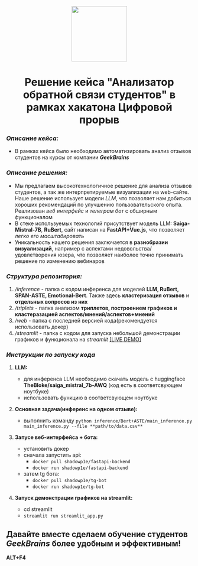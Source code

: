 <div align=center><img src=https://i.otzovik.com/objects/b/1940000/1931091.png align=center width=150 margin=0/></div><h1 align=center>Решение кейса "Анализатор обратной связи студентов" в рамках хакатона Цифровой прорыв</h1>

### *Описание кейса:*
- В рамках кейса было необходимо автоматизировать анализ отзывов студентов на курсы от компании ***GeekBrains***

### *Описание решения:*
- Мы предлагаем высокотехнологичное решение для анализа отзывов студентов, а так же интерпретируемые визуализации на web-сайте. Наше решение использует модели *LLM*, что позволяет нам добиться хороших рекомендаций по улучшению пользовательского опыта. Реализован *веб интерфейс* и *телеграм бот* с обширным функционалом
- В стеке используемых технологий присутствует модель LLM: **Saiga-Mistral-7B**, **RuBert**, сайт написан на **FastAPI+Vue.js**, что позволяет *легко его масштабировать*
- Уникальность нашего решения заключается в **разнобразии визуализаций**, например с аспектами недовольства/удовлетворения юзера, что позволяет наиболее точно принимать решение по изменению вебинаров

### *Структура репозитория:*

1. */inference* - папка с кодом инференса для моделей **LLM, RuBert, SPAN-ASTE, Emotional-Bert**. Также здесь **кластеризация отзывов** и **отдельных вопросов из них**
2. */triplets* - папка анализом **триплетов, построением графиков и кластеразацией аспектов/мнений/аспектов+мнений**
3. */web* - папка с последней версией кода(рекомендуется использовать докер)
4. */streamlit* - папка с кодом для запуска небольшой демонстрации графиков и функционала на *streamlit* [[LIVE DEMO]](comic-crappie-formally.ngrok-free.app)
   
### *Инструкции по запуску кода*

1. **LLM:**
   - для инференса LLM необходимо скачать модель с huggingface **TheBloke/saiga_mistral_7b-AWQ** (код есть в соответсвующем ноутбуке)
   - использовать функцию в соответсвующем ноутбуке
2. **Основная задача(инференс на одном отзыве):**
   - выполнить команду ```python inference/Bert+ASTE/main_inference.py main_inference.py --file **path/to/data.csv**```
     
3. **Запусе веб-интерфейса + бота:**
   - установить докер
   - сначала запустить api:
      - ```docker pull shadowp1e/fastapi-backend```
      - ```docker run shadowp1e/fastapi-backend```
   - затем tg бота:
      - ```docker pull shadowp1e/tg-bot```
      - ```docker run shadowp1e/tg-bot```
4. **Запуск демонстрации графиков на streamlit:**
   - cd streamlit
   - ```streamlit run streamlit_app.py```
  
## Давайте вместе сделаем обучение студентов *GeekBrains*  более **удобным и эффективным**!

**ALT+F4**
